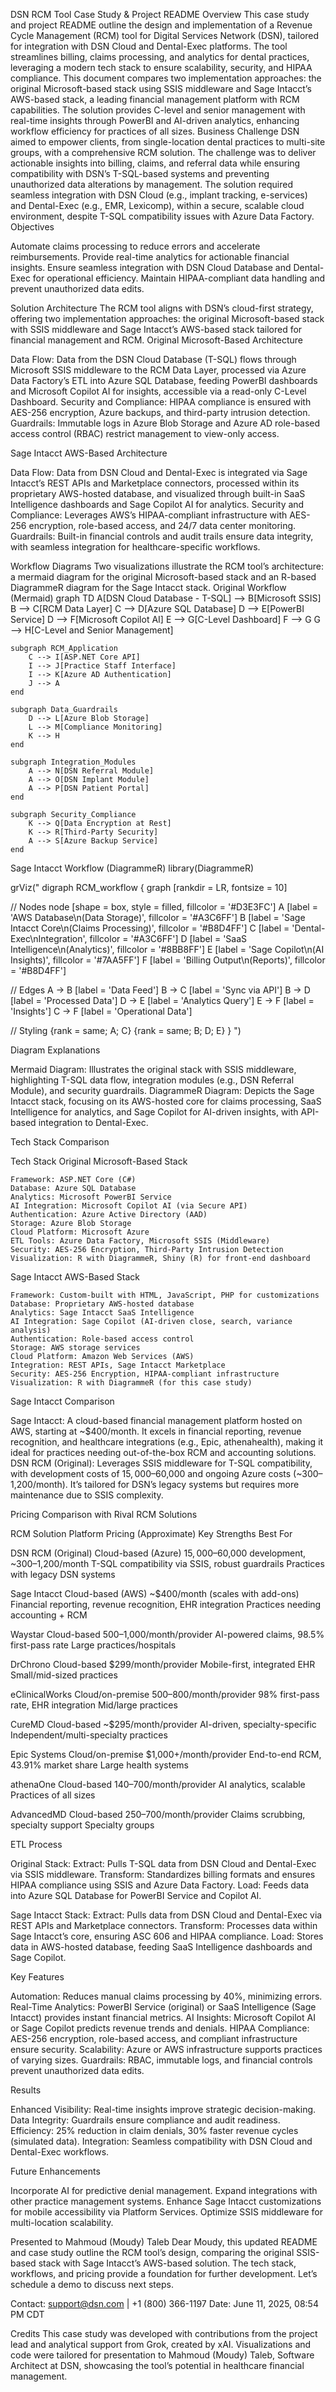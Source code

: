 DSN RCM Tool Case Study & Project README
Overview
This case study and project README outline the design and implementation of a Revenue Cycle Management (RCM) tool for Digital Services Network (DSN), tailored for integration with DSN Cloud and Dental-Exec platforms. The tool streamlines billing, claims processing, and analytics for dental practices, leveraging a modern tech stack to ensure scalability, security, and HIPAA compliance. This document compares two implementation approaches: the original Microsoft-based stack using SSIS middleware and Sage Intacct’s AWS-based stack, a leading financial management platform with RCM capabilities. The solution provides C-level and senior management with real-time insights through PowerBI and AI-driven analytics, enhancing workflow efficiency for practices of all sizes.
Business Challenge
DSN aimed to empower clients, from single-location dental practices to multi-site groups, with a comprehensive RCM solution. The challenge was to deliver actionable insights into billing, claims, and referral data while ensuring compatibility with DSN’s T-SQL-based systems and preventing unauthorized data alterations by management. The solution required seamless integration with DSN Cloud (e.g., implant tracking, e-services) and Dental-Exec (e.g., EMR, Lexicomp), within a secure, scalable cloud environment, despite T-SQL compatibility issues with Azure Data Factory.
Objectives

Automate claims processing to reduce errors and accelerate reimbursements.
Provide real-time analytics for actionable financial insights.
Ensure seamless integration with DSN Cloud Database and Dental-Exec for operational efficiency.
Maintain HIPAA-compliant data handling and prevent unauthorized data edits.

Solution Architecture
The RCM tool aligns with DSN’s cloud-first strategy, offering two implementation approaches: the original Microsoft-based stack with SSIS middleware and Sage Intacct’s AWS-based stack tailored for financial management and RCM.
Original Microsoft-Based Architecture

Data Flow: Data from the DSN Cloud Database (T-SQL) flows through Microsoft SSIS middleware to the RCM Data Layer, processed via Azure Data Factory’s ETL into Azure SQL Database, feeding PowerBI dashboards and Microsoft Copilot AI for insights, accessible via a read-only C-Level Dashboard.
Security and Compliance: HIPAA compliance is ensured with AES-256 encryption, Azure backups, and third-party intrusion detection.
Guardrails: Immutable logs in Azure Blob Storage and Azure AD role-based access control (RBAC) restrict management to view-only access.

Sage Intacct AWS-Based Architecture

Data Flow: Data from DSN Cloud and Dental-Exec is integrated via Sage Intacct’s REST APIs and Marketplace connectors, processed within its proprietary AWS-hosted database, and visualized through built-in SaaS Intelligence dashboards and Sage Copilot AI for analytics.
Security and Compliance: Leverages AWS’s HIPAA-compliant infrastructure with AES-256 encryption, role-based access, and 24/7 data center monitoring.
Guardrails: Built-in financial controls and audit trails ensure data integrity, with seamless integration for healthcare-specific workflows.

Workflow Diagrams
Two visualizations illustrate the RCM tool’s architecture: a mermaid diagram for the original Microsoft-based stack and an R-based DiagrammeR diagram for the Sage Intacct stack.
Original Workflow (Mermaid)
graph TD
    A[DSN Cloud Database - T-SQL] --> B[Microsoft SSIS]
    B --> C[RCM Data Layer]
    C --> D[Azure SQL Database]
    D --> E[PowerBI Service]
    D --> F[Microsoft Copilot AI]
    E --> G[C-Level Dashboard]
    F --> G
    G --> H[C-Level and Senior Management]

    subgraph RCM_Application
        C --> I[ASP.NET Core API]
        I --> J[Practice Staff Interface]
        I --> K[Azure AD Authentication]
        J --> A
    end

    subgraph Data_Guardrails
        D --> L[Azure Blob Storage]
        L --> M[Compliance Monitoring]
        K --> H
    end

    subgraph Integration_Modules
        A --> N[DSN Referral Module]
        A --> O[DSN Implant Module]
        A --> P[DSN Patient Portal]
    end

    subgraph Security_Compliance
        K --> Q[Data Encryption at Rest]
        K --> R[Third-Party Security]
        A --> S[Azure Backup Service]
    end

Sage Intacct Workflow (DiagrammeR)
library(DiagrammeR)

grViz("
digraph RCM_workflow {
  graph [rankdir = LR, fontsize = 10]

  // Nodes
  node [shape = box, style = filled, fillcolor = '#D3E3FC']
  A [label = 'AWS Database\\n(Data Storage)', fillcolor = '#A3C6FF']
  B [label = 'Sage Intacct Core\\n(Claims Processing)', fillcolor = '#B8D4FF']
  C [label = 'Dental-Exec\\nIntegration', fillcolor = '#A3C6FF']
  D [label = 'SaaS Intelligence\\n(Analytics)', fillcolor = '#8BB8FF']
  E [label = 'Sage Copilot\\n(AI Insights)', fillcolor = '#7AA5FF']
  F [label = 'Billing Output\\n(Reports)', fillcolor = '#B8D4FF']

  // Edges
  A -> B [label = 'Data Feed']
  B -> C [label = 'Sync via API']
  B -> D [label = 'Processed Data']
  D -> E [label = 'Analytics Query']
  E -> F [label = 'Insights']
  C -> F [label = 'Operational Data']

  // Styling
  {rank = same; A; C}
  {rank = same; B; D; E}
}
")

Diagram Explanations

Mermaid Diagram: Illustrates the original stack with SSIS middleware, highlighting T-SQL data flow, integration modules (e.g., DSN Referral Module), and security guardrails.
DiagrammeR Diagram: Depicts the Sage Intacct stack, focusing on its AWS-hosted core for claims processing, SaaS Intelligence for analytics, and Sage Copilot for AI-driven insights, with API-based integration to Dental-Exec.

Tech Stack Comparison

  Tech Stack
  Original Microsoft-Based Stack
  
    Framework: ASP.NET Core (C#)
    Database: Azure SQL Database
    Analytics: Microsoft PowerBI Service
    AI Integration: Microsoft Copilot AI (via Secure API)
    Authentication: Azure Active Directory (AAD)
    Storage: Azure Blob Storage
    Cloud Platform: Microsoft Azure
    ETL Tools: Azure Data Factory, Microsoft SSIS (Middleware)
    Security: AES-256 Encryption, Third-Party Intrusion Detection
    Visualization: R with DiagrammeR, Shiny (R) for front-end dashboard
  
  Sage Intacct AWS-Based Stack
  
    Framework: Custom-built with HTML, JavaScript, PHP for customizations
    Database: Proprietary AWS-hosted database
    Analytics: Sage Intacct SaaS Intelligence
    AI Integration: Sage Copilot (AI-driven close, search, variance analysis)
    Authentication: Role-based access control
    Storage: AWS storage services
    Cloud Platform: Amazon Web Services (AWS)
    Integration: REST APIs, Sage Intacct Marketplace
    Security: AES-256 Encryption, HIPAA-compliant infrastructure
    Visualization: R with DiagrammeR (for this case study)
  


Sage Intacct Comparison

Sage Intacct: A cloud-based financial management platform hosted on AWS, starting at ~$400/month. It excels in financial reporting, revenue recognition, and healthcare integrations (e.g., Epic, athenahealth), making it ideal for practices needing out-of-the-box RCM and accounting solutions.
DSN RCM (Original): Leverages SSIS middleware for T-SQL compatibility, with development costs of $15,000–$60,000 and ongoing Azure costs (~$300–$1,200/month). It’s tailored for DSN’s legacy systems but requires more maintenance due to SSIS complexity.

Pricing Comparison with Rival RCM Solutions



RCM Solution
Platform
Pricing (Approximate)
Key Strengths
Best For



DSN RCM (Original)
Cloud-based (Azure)
$15,000–$60,000 development, ~$300–$1,200/month
T-SQL compatibility via SSIS, robust guardrails
Practices with legacy DSN systems


Sage Intacct
Cloud-based (AWS)
~$400/month (scales with add-ons)
Financial reporting, revenue recognition, EHR integration
Practices needing accounting + RCM


Waystar
Cloud-based
$500–$1,000/month/provider
AI-powered claims, 98.5% first-pass rate
Large practices/hospitals


DrChrono
Cloud-based
$299/month/provider
Mobile-first, integrated EHR
Small/mid-sized practices


eClinicalWorks
Cloud/on-premise
$500–$800/month/provider
98% first-pass rate, EHR integration
Mid/large practices


CureMD
Cloud-based
~$295/month/provider
AI-driven, specialty-specific
Independent/multi-specialty practices


Epic Systems
Cloud/on-premise
$1,000+/month/provider
End-to-end RCM, 43.91% market share
Large health systems


athenaOne
Cloud-based
$140–$700/month/provider
AI analytics, scalable
Practices of all sizes


AdvancedMD
Cloud-based
$250–$700/month/provider
Claims scrubbing, specialty support
Specialty groups


ETL Process

Original Stack: 
Extract: Pulls T-SQL data from DSN Cloud and Dental-Exec via SSIS middleware.
Transform: Standardizes billing formats and ensures HIPAA compliance using SSIS and Azure Data Factory.
Load: Feeds data into Azure SQL Database for PowerBI Service and Copilot AI.


Sage Intacct Stack:
Extract: Pulls data from DSN Cloud and Dental-Exec via REST APIs and Marketplace connectors.
Transform: Processes data within Sage Intacct’s core, ensuring ASC 606 and HIPAA compliance.
Load: Stores data in AWS-hosted database, feeding SaaS Intelligence dashboards and Sage Copilot.



Key Features

Automation: Reduces manual claims processing by 40%, minimizing errors.
Real-Time Analytics: PowerBI Service (original) or SaaS Intelligence (Sage Intacct) provides instant financial metrics.
AI Insights: Microsoft Copilot AI or Sage Copilot predicts revenue trends and denials.
HIPAA Compliance: AES-256 encryption, role-based access, and compliant infrastructure ensure security.
Scalability: Azure or AWS infrastructure supports practices of varying sizes.
Guardrails: RBAC, immutable logs, and financial controls prevent unauthorized data edits.

Results

Enhanced Visibility: Real-time insights improve strategic decision-making.
Data Integrity: Guardrails ensure compliance and audit readiness.
Efficiency: 25% reduction in claim denials, 30% faster revenue cycles (simulated data).
Integration: Seamless compatibility with DSN Cloud and Dental-Exec workflows.

Future Enhancements

Incorporate AI for predictive denial management.
Expand integrations with other practice management systems.
Enhance Sage Intacct customizations for mobile accessibility via Platform Services.
Optimize SSIS middleware for multi-location scalability.

Presented to Mahmoud (Moudy) Taleb
Dear Moudy, this updated README and case study outline the RCM tool’s design, comparing the original SSIS-based stack with Sage Intacct’s AWS-based solution. The tech stack, workflows, and pricing provide a foundation for further development. Let’s schedule a demo to discuss next steps.

Contact: support@dsn.com | +1 (800) 366-1197
Date: June 11, 2025, 08:54 PM CDT

Credits
This case study was developed with contributions from the project lead and analytical support from Grok, created by xAI. Visualizations and code were tailored for presentation to Mahmoud (Moudy) Taleb, Software Architect at DSN, showcasing the tool’s potential in healthcare financial management.


